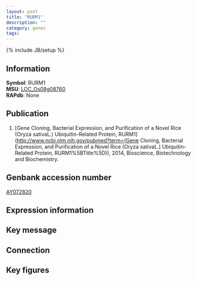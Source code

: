 ```yaml
---
layout: post
title: "RURM1"
description: ""
category: genes
tags: 
---
```

{% include JB/setup %}

## Information
__Symbol__: RURM1  
__MSU__: [LOC_Os08g08760](http://rice.plantbiology.msu.edu/cgi-bin/ORF_infopage.cgi?orf=LOC_Os08g08760)  
__RAPdb__: None  

## Publication
1. [Gene Cloning, Bacterial Expression, and Purification of a Novel Rice (Oryza sativaL.) Ubiquitin-Related Protein, RURM1](http://www.ncbi.nlm.nih.gov/pubmed?term=(Gene Cloning, Bacterial Expression, and Purification of a Novel Rice (Oryza sativaL.) Ubiquitin-Related Protein, RURM1%5BTitle%5D)), 2014, Bioscience, Biotechnology and Biochemistry.

## Genbank accession number
[AY072820](http://www.ncbi.nlm.nih.gov/nuccore/AY072820)

## Expression information

## Key message

## Connection

## Key figures


